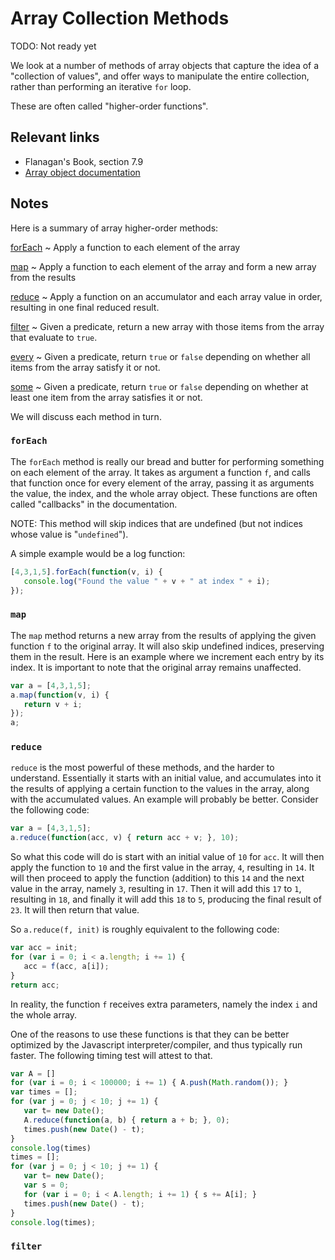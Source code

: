 # Array Collection Methods

TODO: Not ready yet

We look at a number of methods of array objects that capture the idea of a "collection of values", and offer ways to manipulate the entire collection, rather than performing an iterative `for` loop.

These are often called "higher-order functions".

## Relevant links

- Flanagan's Book, section 7.9
- [Array object documentation](https://developer.mozilla.org/en-US/docs/Web/JavaScript/Reference/Global_Objects/Array)

## Notes

Here is a summary of array higher-order methods:

[forEach](https://developer.mozilla.org/en-US/docs/Web/JavaScript/Reference/Global_Objects/Array/forEach)
  ~ Apply a function to each element of the array

[map](https://developer.mozilla.org/en-US/docs/Web/JavaScript/Reference/Global_Objects/Array/map)
  ~ Apply a function to each element of the array and form a new array from the results

[reduce](https://developer.mozilla.org/en-US/docs/Web/JavaScript/Reference/Global_Objects/Array/reduce)
  ~ Apply a function on an accumulator and each array value in order, resulting in one final reduced result.

[filter](https://developer.mozilla.org/en-US/docs/Web/JavaScript/Reference/Global_Objects/Array/filter)
  ~ Given a predicate, return a new array with those items from the array that evaluate to `true`.

[every](https://developer.mozilla.org/en-US/docs/Web/JavaScript/Reference/Global_Objects/Array/every)
  ~ Given a predicate, return `true` or `false` depending on whether all items from the array satisfy it or not.

[some](https://developer.mozilla.org/en-US/docs/Web/JavaScript/Reference/Global_Objects/Array/some)
  ~ Given a predicate, return `true` or `false` depending on whether at least one item from the array satisfies it or not.

We will discuss each method in turn.

### `forEach`

The `forEach` method is really our bread and butter for performing something on each element of the array. It takes as argument a function `f`, and calls that function once for every element of the array, passing it as arguments the value, the index, and the whole array object. These functions are often called "callbacks" in the documentation.

NOTE: This method will skip indices that are undefined (but not indices whose value is "`undefined`").

A simple example would be a log function:

```javascript
[4,3,1,5].forEach(function(v, i) {
   console.log("Found the value " + v + " at index " + i);
});
```

### `map`

The `map` method returns a new array from the results of applying the given function `f` to the original array. It will also skip undefined indices, preserving them in the result. Here is an example where we increment each entry by its index. It is important to note that the original array remains unaffected.

```javascript
var a = [4,3,1,5];
a.map(function(v, i) {
   return v + i;
});
a;
```

### `reduce`

`reduce` is the most powerful of these methods, and the harder to understand. Essentially it starts with an initial value, and accumulates into it the results of applying a certain function to the values in the array, along with the accumulated values. An example will probably be better. Consider the following code:

```javascript
var a = [4,3,1,5];
a.reduce(function(acc, v) { return acc + v; }, 10);
```

So what this code will do is start with an initial value of `10` for `acc`. It will then apply the function to `10` and the first value in the array, `4`, resulting in `14`. It will then proceed to apply the function (addition) to this `14` and the next value in the array, namely `3`, resulting in `17`. Then it will add this `17` to `1`, resulting in `18`, and finally it will add this `18` to `5`, producing the final result of `23`. It will then return that value.

So `a.reduce(f, init)` is roughly equivalent to the following code:

```javascript
var acc = init;
for (var i = 0; i < a.length; i += 1) {
   acc = f(acc, a[i]);
}
return acc;
```

In reality, the function `f` receives extra parameters, namely the index `i` and the whole array.

One of the reasons to use these functions is that they can be better optimized by the Javascript interpreter/compiler, and thus typically run faster. The following timing test will attest to that.

```javascript
var A = []
for (var i = 0; i < 100000; i += 1) { A.push(Math.random()); }
var times = [];
for (var j = 0; j < 10; j += 1) {
   var t= new Date();
   A.reduce(function(a, b) { return a + b; }, 0);
   times.push(new Date() - t);
}
console.log(times)
times = [];
for (var j = 0; j < 10; j += 1) {
   var t= new Date();
   var s = 0;
   for (var i = 0; i < A.length; i += 1) { s += A[i]; }
   times.push(new Date() - t);
}
console.log(times);
```

### `filter`

